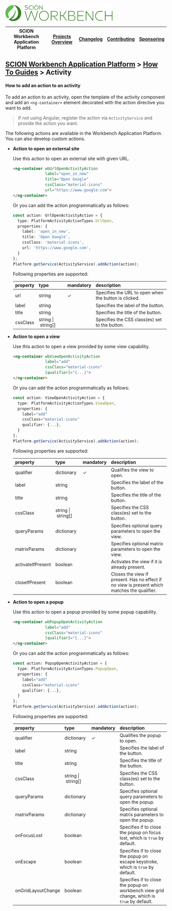<a href="/docs/site/application-platform/README.md"><img src="/docs/branding/scion-workbench-banner.svg" height="50" alt="SCION Workbench Application Platform"></a>

| SCION Workbench Application Platform | [Projects Overview][menu-projects-overview] | [Changelog][menu-changelog] | [Contributing][menu-contributing] | [Sponsoring][menu-sponsoring] |  
| --- | --- | --- | --- | --- |

## [SCION Workbench Application Platform][menu-home] > [How To Guides][menu-how-to] > Activity

#### How to add an action to an activity
To add an action to an activity, open the template of the activity component and add an `<ng-container>` element decorated with the action directive you want to add.

> If not using Angular, register the action via `ActivityService` and provide the action you want.

The following actions are available in the Workbench Application Platform. You can also develop custom actions.

- **Action to open an external site**
  
  Use this action to open an external site with given URL.

  ```html
  <ng-container wbUrlOpenActivityAction
                label="open_in_new"
                title="Open Google"
                cssClass="material-icons"
                url="https://www.google.com">
  </ng-container>
  ```

  Or you can add the action programmatically as follows:

  ```typescript 
  const action: UrlOpenActivityAction = {
    type: PlatformActivityActionTypes.UrlOpen,
    properties: {
      label: 'open_in_new',
      title: 'Open Google',
      cssClass: 'material-icons',
      url: 'https://www.google.com',
    }
  };
  Platform.getService(ActivityService).addAction(action);
  ```
  
  Following properties are supported:

  |property|type|mandatory|description|
  |-|-|-|-|
  |url|string|✓|Specifies the URL to open when the button is clicked.|
  |label|string||Specifies the label of the button.|
  |title|string||Specifies the title of the button.|
  |cssClass|string&nbsp;\|&nbsp;string[]||Specifies the CSS class(es) set to the button.|

- **Action to open a view**
  
  Use this action to open a view provided by some view capability.

  ```html
  <ng-container wbViewOpenActivityAction
                label="add"
                cssClass="material-icons"
                [qualifier]="{...}">
  </ng-container>
  ```

  Or you can add the action programmatically as follows:

  ```typescript 
  const action: ViewOpenActivityAction = {
    type: PlatformActivityActionTypes.ViewOpen,
    properties: {
      label="add"
      cssClass="material-icons"
      qualifier: {...},
    }
  };
  Platform.getService(ActivityService).addAction(action);
  ```

  Following properties are supported:

  |property|type|mandatory|description|
  |-|-|-|-|
  |qualifier|dictionary|✓|Qualifies the view to open.|
  |label|string||Specifies the label of the button.|
  |title|string||Specifies the title of the button.|
  |cssClass|string&nbsp;\|&nbsp;string[]||Specifies the CSS class(es) set to the button.|
  |queryParams|dictionary||Specifies optional query parameters to open the view.|
  |matrixParams|dictionary||Specifies optional matrix parameters to open the view.|  
  |activateIfPresent|boolean||Activates the view if it is already present.|  
  |closeIfPresent|boolean||Closes the view if present. Has no effect if no view is present which matches the qualifier.|

- **Action to open a popup**
  
  Use this action to open a popup provided by some popup capability.

  ```html
  <ng-container wbPopupOpenActivityAction
                label="add"
                cssClass="material-icons"
                [qualifier]="{...}">
  </ng-container>
  ```

  Or you can add the action programmatically as follows:

  ```typescript 
  const action: PopupOpenActivityAction = {
    type: PlatformActivityActionTypes.PopupOpen,
    properties: {
      label="add"
      cssClass="material-icons"
      qualifier: {...},
    }
  };
  Platform.getService(ActivityService).addAction(action);
  ```

  Following properties are supported:

  |property|type|mandatory|description|
  |-|-|-|-|
  |qualifier|dictionary|✓|Qualifies the popup to open.|
  |label|string||Specifies the label of the button.|
  |title|string||Specifies the title of the button.|
  |cssClass|string&nbsp;\|&nbsp;string[]||Specifies the CSS class(es) set to the button.|
  |queryParams|dictionary||Specifies optional query parameters to open the popup.|
  |matrixParams|dictionary||Specifies optional matrix parameters to open the popup.|  
  |onFocusLost|boolean||Specifies if to close the popup on focus lost, which is `true` by default.|  
  |onEscape|boolean||Specifies if to close the popup on escape keystroke, which is `true` by default.|
  |onGridLayoutChange|boolean||Specifies if to close the popup on workbench view grid change, which is `true` by default.|    

[menu-how-to]: /docs/site/application-platform/howto/how-to.md

[menu-home]: /docs/site/application-platform/README.md
[menu-projects-overview]: /docs/site/projects-overview.md
[menu-changelog]: /docs/site/changelog/changelog.md
[menu-contributing]: /CONTRIBUTING.md
[menu-sponsoring]: /docs/site/sponsoring.md

